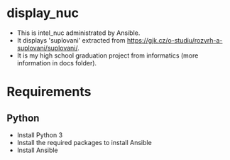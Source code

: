 # display_nuc

- This is intel_nuc administrated by Ansible.
- It displays 'suplovani' extracted from https://gjk.cz/o-studiu/rozvrh-a-suplovani/suplovani/.
- It is my high school graduation project from informatics (more information in docs folder).

# Requirements

## Python

- Install Python 3 
- Install the required packages to install Ansible 
- Install Ansible
